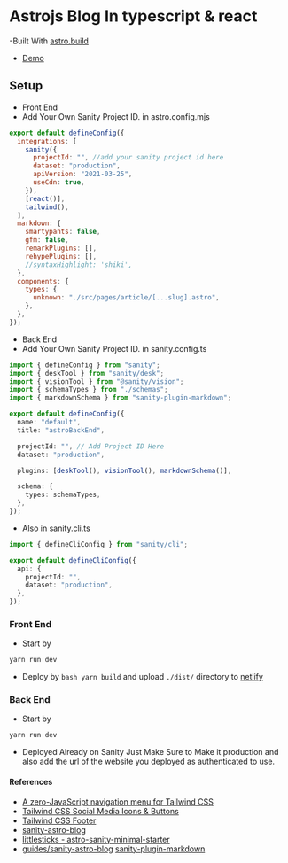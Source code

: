 # Astrojs Blog In typescript & react

-Built With [astro.build](https://astro.build/)

- [Demo](https://andgoedublog.netlify.app/)

## Setup

- Front End
- Add Your Own Sanity Project ID. in astro.config.mjs

```mjs
export default defineConfig({
  integrations: [
    sanity({
      projectId: "", //add your sanity project id here
      dataset: "production",
      apiVersion: "2021-03-25",
      useCdn: true,
    }),
    [react()],
    tailwind(),
  ],
  markdown: {
    smartypants: false,
    gfm: false,
    remarkPlugins: [],
    rehypePlugins: [],
    //syntaxHighlight: 'shiki',
  },
  components: {
    types: {
      unknown: "./src/pages/article/[...slug].astro",
    },
  },
});
```

- Back End
- Add Your Own Sanity Project ID. in sanity.config.ts

```ts
import { defineConfig } from "sanity";
import { deskTool } from "sanity/desk";
import { visionTool } from "@sanity/vision";
import { schemaTypes } from "./schemas";
import { markdownSchema } from "sanity-plugin-markdown";

export default defineConfig({
  name: "default",
  title: "astroBackEnd",

  projectId: "", // Add Project ID Here
  dataset: "production",

  plugins: [deskTool(), visionTool(), markdownSchema()],

  schema: {
    types: schemaTypes,
  },
});
```

- Also in sanity.cli.ts

```ts
import { defineCliConfig } from "sanity/cli";

export default defineCliConfig({
  api: {
    projectId: "",
    dataset: "production",
  },
});
```

### Front End

- Start by

```bash
yarn run dev
```

- Deploy by `bash yarn build` and upload `./dist/` directory to [netlify](https://app.netlify.com)

### Back End

- Start by

```bash
yarn run dev
```

- Deployed Already on Sanity Just Make Sure to Make it production and also add the url of the website you deployed as authenticated to use.

#### References

- [A zero-JavaScript navigation menu for Tailwind CSS](https://www.brycewray.com/posts/2021/09/zero-javascript-navigation-menu-tailwind-css/)
- [ Tailwind CSS Social Media Icons & Buttons ](https://tailwind-elements.com/docs/standard/components/social-buttons/)
- [ Tailwind CSS Footer ](https://tailwind-elements.com/docs/standard/navigation/footer/)
- [sanity-astro-blog](https://www.sanity.io/guides/sanity-astro-blog)
- [littlesticks - astro-sanity-minimal-starter](https://github.com/littlesticks/astro-sanity-minimal-starter/tree/graphql)
- [guides/sanity-astro-blog](https://www.sanity.io/guides/sanity-astro-blog)
  [sanity-plugin-markdown](https://www.sanity.io/plugins/sanity-plugin-markdown)
